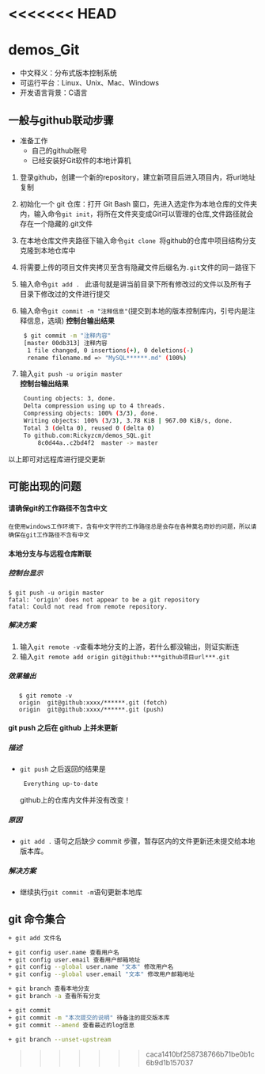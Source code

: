 <<<<<<< HEAD
=======
# demos_Git

 + 中文释义：分布式版本控制系统
 + 可运行平台：Linux、Unix、Mac、Windows
 + 开发语言背景：C语言

## 一般与github联动步骤
+ 准备工作
  - 自己的github账号
  - 已经安装好Git软件的本地计算机
   
1. 登录github，创建一个新的repository，建立新项目后进入项目内，将url地址复制

1. 初始化一个 git 仓库：打开 Git Bash 窗口，先进入选定作为本地仓库的文件夹内，输入命令`git init`，将所在文件夹变成Git可以管理的仓库,文件路径就会存在一个隐藏的.git文件

1. 在本地仓库文件夹路径下输入命令`git clone `将github的仓库中项目结构分支克隆到本地仓库中

1. 将需要上传的项目文件夹拷贝至含有隐藏文件后缀名为`.git`文件的同一路径下

1. 输入命令`git add . ` 此语句就是讲当前目录下所有修改过的文件以及所有子目录下修改过的文件进行提交 

1. 输入命令`git commit -m "注释信息"`(提交到本地的版本控制库内，引号内是注释信息，选填)
   **控制台输出结果**  
   ```bash
    $ git commit -m "注释内容"
    [master 00db313] 注释内容
     1 file changed, 0 insertions(+), 0 deletions(-)
     rename filename.md => "MySQL******.md" (100%)

   ```

1. 输入`git push -u origin master`  
   **控制台输出结果**
   ```bash
    Counting objects: 3, done.
    Delta compression using up to 4 threads.
    Compressing objects: 100% (3/3), done.
    Writing objects: 100% (3/3), 3.78 KiB | 967.00 KiB/s, done.
    Total 3 (delta 0), reused 0 (delta 0)
    To github.com:Rickyzcm/demos_SQL.git
        8c0d44a..c2bd4f2  master -> master
   ```
以上即可对远程库进行提交更新


## 可能出现的问题
#### 请确保git的工作路径不包含中文
    在使用windows工作环境下，含有中文字符的工作路径总是会存在各种莫名奇妙的问题，所以请确保在git工作路径不含有中文
#### 本地分支与与远程仓库断联 
##### 控制台显示
```
$ git push -u origin master
fatal: 'origin' does not appear to be a git repository
fatal: Could not read from remote repository.
```  

##### *解决方案*  
  1. 输入`git remote -v`查看本地分支的上游，若什么都没输出，则证实断连
  1. 输入`git remote add origin git@github:***github项目url***.git`   

##### *效果输出*
 ```
    $ git remote -v 
    origin  git@github:xxxx/******.git (fetch)
    origin  git@github:xxxx/******.git (push)
 ```

#### git push 之后在 github 上并未更新
##### 描述
   + `git push` 之后返回的结果是
     ```bash
      Everything up-to-date
     ```
     github上的仓库内文件并没有改变！
##### 原因
   + `git add .` 语句之后缺少 commit 步骤，暂存区内的文件更新还未提交给本地版本库。
##### 解决方案
   + 继续执行`git commit -m`语句更新本地库

## git 命令集合
```bash
+ git add 文件名 

+ git config user.name 查看用户名
+ git config user.email 查看用户邮箱地址
+ git config --global user.name "文本" 修改用户名
+ git config --global user.email "文本" 修改用户邮箱地址

+ git branch 查看本地分支
+ git branch -a 查看所有分支

+ git commit 
+ git commit -m "本次提交的说明" 待备注的提交版本库
+ git commit --amend 查看最近的log信息

+ git branch --unset-upstream

```
>>>>>>> caca1410bf258738766b71be0b1c6b9d1b157037
